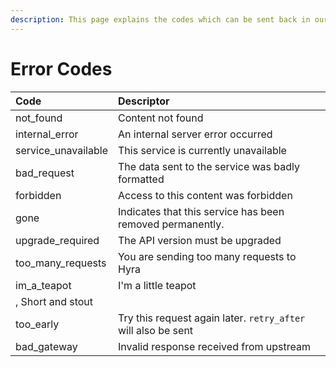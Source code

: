 ```yaml
---
description: This page explains the codes which can be sent back in our errors array.
---
```


# Error Codes

| Code | Descriptor |
| :--- | :--- |
| not\_found | Content not found |
| internal\_error | An internal server error occurred |
| service\_unavailable | This service is currently unavailable |
| bad\_request | The data sent to the service was badly formatted |
| forbidden | Access to this content was forbidden |
| gone | Indicates that this service has been removed permanently. |
| upgrade\_required | The API version must be upgraded |
| too\_many\_requests | You are sending too many requests to Hyra |
| im\_a\_teapot | I'm a little teapot, Short and stout |
| too\_early | Try this request again later. `retry_after` will also be sent |
| bad\_gateway | Invalid response received from upstream |



